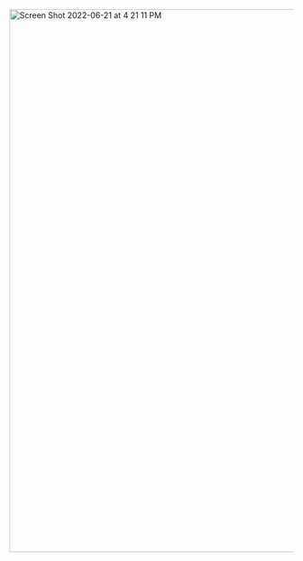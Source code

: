 <img width="963" alt="Screen Shot 2022-06-21 at 4 21 11 PM" src="https://user-images.githubusercontent.com/71736629/174912354-256ff37b-7ce6-417f-b404-1b56c467df2b.png">


<!--
**reportaman/reportaman** is a ✨ _special_ ✨ repository because its `README.md` (this file) appears on your GitHub profile.

Here are some ideas to get you started:

- 🔭 I’m currently working on ...
- 🌱 I’m currently learning ...
- 👯 I’m looking to collaborate on ...
- 🤔 I’m looking for help with ...
- 💬 Ask me about ...
- 📫 How to reach me: ...
- 😄 Pronouns: ...
- ⚡ Fun fact: ...
-->
